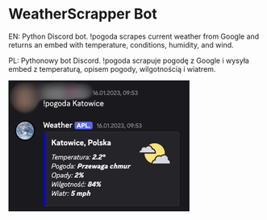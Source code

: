 # WeatherScrapper Bot
EN: Python Discord bot. !pogoda <city> scrapes current weather from Google and returns an embed with temperature, conditions, humidity, and wind.

PL: Pythonowy bot Discord. !pogoda <miasto> scrapuje pogodę z Google i wysyła embed z temperaturą, opisem pogody, wilgotnością i wiatrem.

![screenshot1](pic.png)
